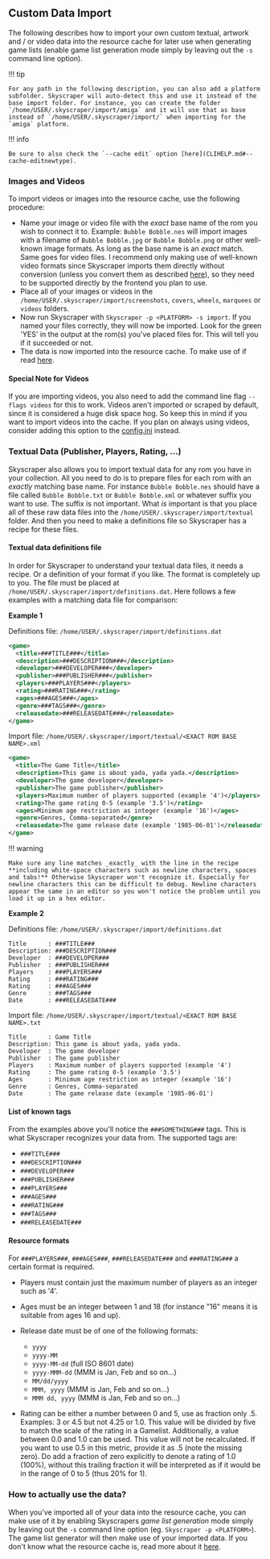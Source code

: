 ## Custom Data Import

The following describes how to import your own custom textual, artwork and / or video data into the resource cache for later use when generating game lists (enable game list generation mode simply by leaving out the `-s` command line option).

!!! tip 
  
    For any path in the following description, you can also add a platform subfolder. Skyscraper will auto-detect this and use it instead of the base import folder. For instance, you can create the folder `/home/USER/.skyscraper/import/amiga` and it will use that as base instead of `/home/USER/.skyscraper/import/` when importing for the `amiga` platform.

!!! info

    Be sure to also check the `--cache edit` option [here](CLIHELP.md#--cache-editnewtype).

### Images and Videos

To import videos or images into the resource cache, use the following procedure:

-   Name your image or video file with the _exact_ base name of the rom you wish to connect it to. Example: `Bubble Bobble.nes` will import images with a filename of `Bubble Bobble.jpg` or `Bubble Bobble.png` or other well-known image formats. As long as the base name is an _exact_ match. Same goes for video files. I recommend only making use of well-known video formats since Skyscraper imports them directly without conversion (unless you convert them as described [here](CONFIGINI.md#videoconvertcommand)), so they need to be supported directly by the frontend you plan to use.
-   Place all of your images or videos in the `/home/USER/.skyscraper/import/screenshots`, `covers`, `wheels`, `marquees` or `videos` folders.
-   Now run Skyscraper with `Skyscraper -p <PLATFORM> -s import`. If you named your files correctly, they will now be imported. Look for the green 'YES' in the output at the rom(s) you've placed files for. This will tell you if it succeeded or not.
-   The data is now imported into the resource cache. To make use of if read [here](#how-to-actually-use-the-data).

#### Special Note for Videos

If you are importing videos, you also need to add the command line flag `--flags videos` for this to work. Videos aren't imported or scraped by default, since it is considered a huge disk space hog. So keep this in mind if you want to import videos into the cache. If you plan on always using videos, consider adding this option to the [config.ini](CONFIGINI.md) instead.

### Textual Data (Publisher, Players, Rating, ...)

Skyscraper also allows you to import textual data for any rom you have in your collection. All you need to do is to prepare files for each rom with an _exactly_ matching base name. For instance `Bubble Bobble.nes` should have a file called `Bubble Bobble.txt` or `Bubble Bobble.xml` or whatever suffix you want to use. The suffix is not important. What _is_ important is that you place all of these raw data files into the `/home/USER/.skyscraper/import/textual` folder. And then you need to make a definitions file so Skyscraper has a recipe for these files.

#### Textual data definitions file

In order for Skyscraper to understand your textual data files, it needs a recipe. Or a definition of your format if you like. The format is completely up to you. The file must be placed at `/home/USER/.skyscraper/import/definitions.dat`. Here follows a few examples with a matching data file for comparison:

**Example 1**

Definitions file: `/home/USER/.skyscraper/import/definitions.dat`

```xml
<game>
  <title>###TITLE###</title>
  <description>###DESCRIPTION###</description>
  <developer>###DEVELOPER###</developer>
  <publisher>###PUBLISHER###</publisher>
  <players>###PLAYERS###</players>
  <rating>###RATING###</rating>
  <ages>###AGES###</ages>
  <genre>###TAGS###</genre>
  <releasedate>###RELEASEDATE###</releasedate>
</game>
```

Import file: `/home/USER/.skyscraper/import/textual/<EXACT ROM BASE NAME>.xml`

```xml
<game>
  <title>The Game Title</title>
  <description>This game is about yada, yada yada.</description>
  <developer>The game developer</developer>
  <publisher>The game publisher</publisher>
  <players>Maximum number of players supported (example '4')</players>
  <rating>The game rating 0-5 (example '3.5')</rating>
  <ages>Minimum age restriction as integer (example '16')</ages>
  <genre>Genres, Comma-separated</genre>
  <releasedate>The game release date (example '1985-06-01')</releasedate>
</game>

```

!!! warning 

    Make sure any line matches _exactly_ with the line in the recipe **including white-space characters such as newline characters, spaces and tabs!** Otherwise Skyscraper won't recognize it. Especially for newline characters this can be difficult to debug. Newline characters appear the same in an editor so you won't notice the problem until you load it up in a hex editor.

**Example 2**

Definitions file: `/home/USER/.skyscraper/import/definitions.dat`

```
Title      : ###TITLE###
Description: ###DESCRIPTION###
Developer  : ###DEVELOPER###
Publisher  : ###PUBLISHER###
Players    : ###PLAYERS###
Rating     : ###RATING###
Rating     : ###AGES###
Genre      : ###TAGS###
Date       : ###RELEASEDATE###
```

Import file: `/home/USER/.skyscraper/import/textual/<EXACT ROM BASE NAME>.txt`

```
Title      : Game Title
Description: This game is about yada, yada yada.
Developer  : The game developer
Publisher  : The game publisher
Players    : Maximum number of players supported (example '4')
Rating     : The game rating 0-5 (example '3.5')
Ages       : Minimum age restriction as integer (example '16')
Genre      : Genres, Comma-separated
Date       : The game release date (example '1985-06-01')
```

#### List of known tags

From the examples above you'll notice the `###SOMETHING###` tags. This is what Skyscraper recognizes your data from. The supported tags are:

-   `###TITLE###`
-   `###DESCRIPTION###`
-   `###DEVELOPER###`
-   `###PUBLISHER###`
-   `###PLAYERS###`
-   `###AGES###`
-   `###RATING###`
-   `###TAGS###`
-   `###RELEASEDATE###`

#### Resource formats

For `###PLAYERS###`, `###AGES###`, `###RELEASEDATE###` and `###RATING###` a certain format is required.

-   Players must contain just the maximum number of players as an integer such as '4'.
-   Ages must be an integer between 1 and 18 (for instance "16" means it is suitable from ages 16 and up).
-   Release date must be of one of the following formats:

    -   `yyyy`
    -   `yyyy-MM`
    -   `yyyy-MM-dd` (full ISO 8601 date)
    -   `yyyy-MMM-dd` (MMM is Jan, Feb and so on...)
    -   `MM/dd/yyyy`
    -   `MMM, yyyy` (MMM is Jan, Feb and so on...)
    -   `MMM dd, yyyy` (MMM is Jan, Feb and so on...)

-   Rating can be either a number between 0 and 5, use as fraction only .5. Examples: 3 or 4.5 but not 4.25 or 1.0. This value will be divided by five to match the scale of the rating in a Gamelist. Additionally, a value between 0.0 and 1.0 can be used. This value will not be recalculated. If you want to use 0.5 in this metric, provide it as .5 (note the missing zero). Do add a fraction of zero explicitly to denote a rating of 1.0 (100%), without this trailing fraction it will be interpreted as if it would be in the range of 0 to 5 (thus 20% for 1).

### How to actually use the data?

When you've imported all of your data into the resource cache, you can make use of it by enabling Skyscrapers _game list generation_ mode simply by leaving out the `-s` command line option (eg. `Skyscraper -p <PLATFORM>`). The game list generator will then make use of your imported data. If you don't know what the resource cache is, read more about it [here](CACHE.md).
